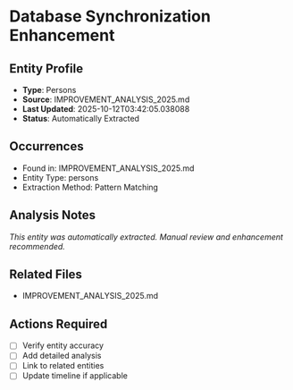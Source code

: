 # Database Synchronization Enhancement

## Entity Profile
- **Type**: Persons
- **Source**: IMPROVEMENT_ANALYSIS_2025.md
- **Last Updated**: 2025-10-12T03:42:05.038088
- **Status**: Automatically Extracted

## Occurrences
- Found in: IMPROVEMENT_ANALYSIS_2025.md
- Entity Type: persons
- Extraction Method: Pattern Matching

## Analysis Notes
*This entity was automatically extracted. Manual review and enhancement recommended.*

## Related Files
- IMPROVEMENT_ANALYSIS_2025.md

## Actions Required
- [ ] Verify entity accuracy
- [ ] Add detailed analysis
- [ ] Link to related entities
- [ ] Update timeline if applicable
